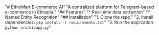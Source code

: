 "# EthioMart E-commerce AI" 
"A centralized platform for Telegram-based e-commerce in Ethiopia." 
"## Features" 
"* Real-time data extraction" 
"* Named Entity Recognition" 
"## Installation" 
"1. Clone the repo." 
"2. Install dependencies: `pip install -r requirements.txt`" 
"3. Run the application: `python src/ui/app.py`" 
